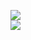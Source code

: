 [![](https://img.shields.io/badge/Made%20With-Github%20Spray-lightgrey.svg?style=for-the-badge&logo=github)](https://github.com/Annihil/github-spray#449)  
[![](https://i.imgur.com/2DrTn0Z.gif)](https://github.com/Annihil/github-spray)